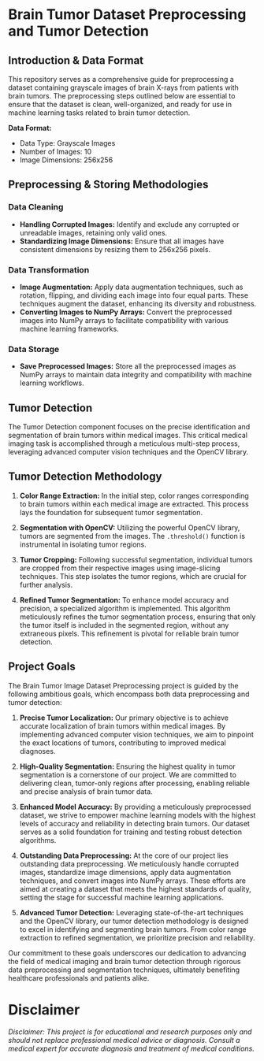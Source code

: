 # Brain Tumor Dataset Preprocessing and Tumor Detection

## Introduction & Data Format

This repository serves as a comprehensive guide for preprocessing a dataset containing grayscale images of brain X-rays from patients with brain tumors. The preprocessing steps outlined below are essential to ensure that the dataset is clean, well-organized, and ready for use in machine learning tasks related to brain tumor detection.

**Data Format:**
- Data Type: Grayscale Images
- Number of Images: 10
- Image Dimensions: 256x256

## Preprocessing & Storing Methodologies

### Data Cleaning

- **Handling Corrupted Images:** Identify and exclude any corrupted or unreadable images, retaining only valid ones.
- **Standardizing Image Dimensions:** Ensure that all images have consistent dimensions by resizing them to 256x256 pixels.

### Data Transformation

- **Image Augmentation:** Apply data augmentation techniques, such as rotation, flipping, and dividing each image into four equal parts. These techniques augment the dataset, enhancing its diversity and robustness.
- **Converting Images to NumPy Arrays:** Convert the preprocessed images into NumPy arrays to facilitate compatibility with various machine learning frameworks.

### Data Storage

- **Save Preprocessed Images:** Store all the preprocessed images as NumPy arrays to maintain data integrity and compatibility with machine learning workflows.

## Tumor Detection

The Tumor Detection component focuses on the precise identification and segmentation of brain tumors within medical images. This critical medical imaging task is accomplished through a meticulous multi-step process, leveraging advanced computer vision techniques and the OpenCV library.

## Tumor Detection Methodology

1. **Color Range Extraction:** In the initial step, color ranges corresponding to brain tumors within each medical image are extracted. This process lays the foundation for subsequent tumor segmentation.

2. **Segmentation with OpenCV:** Utilizing the powerful OpenCV library, tumors are segmented from the images. The `.threshold()` function is instrumental in isolating tumor regions.

3. **Tumor Cropping:** Following successful segmentation, individual tumors are cropped from their respective images using image-slicing techniques. This step isolates the tumor regions, which are crucial for further analysis.

4. **Refined Tumor Segmentation:** To enhance model accuracy and precision, a specialized algorithm is implemented. This algorithm meticulously refines the tumor segmentation process, ensuring that only the tumor itself is included in the segmented region, without any extraneous pixels. This refinement is pivotal for reliable brain tumor detection.

## Project Goals

The Brain Tumor Image Dataset Preprocessing project is guided by the following ambitious goals, which encompass both data preprocessing and tumor detection:

1. **Precise Tumor Localization:** Our primary objective is to achieve accurate localization of brain tumors within medical images. By implementing advanced computer vision techniques, we aim to pinpoint the exact locations of tumors, contributing to improved medical diagnoses.

2. **High-Quality Segmentation:** Ensuring the highest quality in tumor segmentation is a cornerstone of our project. We are committed to delivering clean, tumor-only regions after processing, enabling reliable and precise analysis of brain tumor data.

3. **Enhanced Model Accuracy:** By providing a meticulously preprocessed dataset, we strive to empower machine learning models with the highest levels of accuracy and reliability in detecting brain tumors. Our dataset serves as a solid foundation for training and testing robust detection algorithms.

4. **Outstanding Data Preprocessing:** At the core of our project lies outstanding data preprocessing. We meticulously handle corrupted images, standardize image dimensions, apply data augmentation techniques, and convert images into NumPy arrays. These efforts are aimed at creating a dataset that meets the highest standards of quality, setting the stage for successful machine learning applications.

5. **Advanced Tumor Detection:** Leveraging state-of-the-art techniques and the OpenCV library, our tumor detection methodology is designed to excel in identifying and segmenting brain tumors. From color range extraction to refined segmentation, we prioritize precision and reliability.

Our commitment to these goals underscores our dedication to advancing the field of medical imaging and brain tumor detection through rigorous data preprocessing and segmentation techniques, ultimately benefiting healthcare professionals and patients alike.

# Disclaimer

*Disclaimer: This project is for educational and research purposes only and should not replace professional medical advice or diagnosis. Consult a medical expert for accurate diagnosis and treatment of medical conditions.*

